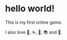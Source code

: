 # hello world!

This is my first online game.

I also love :musical_note:, :coffee:, :pizza:, :books: and :dancer:.
